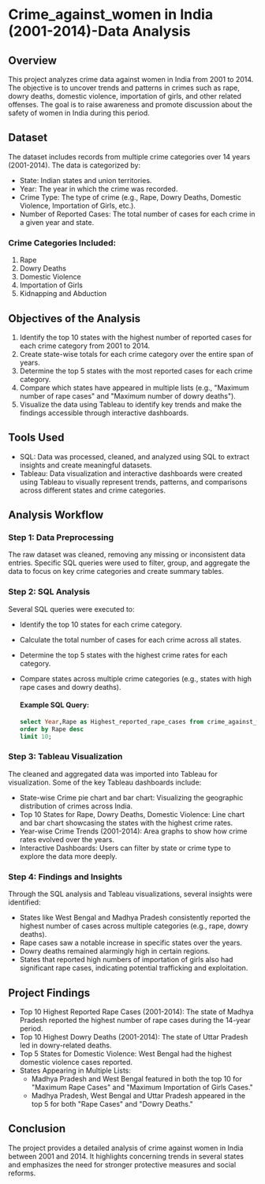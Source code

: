 # Crime_against_women in India (2001-2014)-Data Analysis
## Overview
This project analyzes crime data against women in India from 2001 to 2014. The objective is to uncover trends and patterns in crimes such as rape, dowry deaths, domestic violence, importation of girls, and other related offenses. The goal is to raise awareness and promote discussion about the safety of women in India during this period.
## Dataset
The dataset includes records from multiple crime categories over 14 years (2001-2014). The data is categorized by:

- State: Indian states and union territories.
- Year: The year in which the crime was recorded.
- Crime Type: The type of crime (e.g., Rape, Dowry Deaths, Domestic Violence, Importation of Girls, etc.).
- Number of Reported Cases: The total number of cases for each crime in a given year and state.

### Crime Categories Included:
1. Rape
2. Dowry Deaths
3. Domestic Violence
4. Importation of Girls
5. Kidnapping and Abduction
## Objectives of the Analysis
1. Identify the top 10 states with the highest number of reported cases for each crime category from 2001 to 2014.
2. Create state-wise totals for each crime category over the entire span of years.
3. Determine the top 5 states with the most reported cases for each crime category.
4. Compare which states have appeared in multiple lists (e.g., "Maximum number of rape cases" and "Maximum number of dowry deaths").
5. Visualize the data using Tableau to identify key trends and make the findings accessible through interactive dashboards.
## Tools Used
- SQL: Data was processed, cleaned, and analyzed using SQL to extract insights and create meaningful datasets.
- Tableau: Data visualization and interactive dashboards were created using Tableau to visually represent trends, patterns, and comparisons across different states and crime categories.
## Analysis Workflow
### Step 1: Data Preprocessing
The raw dataset was cleaned, removing any missing or inconsistent data entries. Specific SQL queries were used to filter, group, and aggregate the data to focus on key crime categories and create summary tables.
### Step 2: SQL Analysis
Several SQL queries were executed to:

- Identify the top 10 states for each crime category.
- Calculate the total number of cases for each crime across all states.
- Determine the top 5 states with the highest crime rates for each category.
- Compare states across multiple crime categories (e.g., states with high rape cases and dowry deaths).

  #### Example SQL Query:
  ```sql
  select Year,Rape as Highest_reported_rape_cases from crime_against_women.`crimes_against_women_2001-2014`
  order by Rape desc
  limit 10;
  ```
### Step 3: Tableau Visualization
The cleaned and aggregated data was imported into Tableau for visualization. Some of the key Tableau dashboards include:
- State-wise Crime pie chart and bar chart: Visualizing the geographic distribution of crimes across India.
- Top 10 States for Rape, Dowry Deaths, Domestic Violence: Line chart and bar chart showcasing the states with the highest crime rates.
- Year-wise Crime Trends (2001-2014): Area graphs to show how crime rates evolved over the years.
- Interactive Dashboards: Users can filter by state or crime type to explore the data more deeply.
### Step 4: Findings and Insights
Through the SQL analysis and Tableau visualizations, several insights were identified:

- States like West Bengal and Madhya Pradesh consistently reported the highest number of cases across multiple categories (e.g., rape, dowry deaths).
- Rape cases saw a notable increase in specific states over the years.
- Dowry deaths remained alarmingly high in certain regions.
- States that reported high numbers of importation of girls also had significant rape cases, indicating potential trafficking and exploitation.
## Project Findings
- Top 10 Highest Reported Rape Cases (2001-2014): The state of Madhya Pradesh reported the highest number of rape cases during the 14-year period.
- Top 10 Highest Dowry Deaths (2001-2014): The state of Uttar Pradesh led in dowry-related deaths.
- Top 5 States for Domestic Violence: West Bengal had the highest domestic violence cases reported.
- States Appearing in Multiple Lists:
  - Madhya Pradesh and West Bengal featured in both the top 10 for "Maximum Rape Cases" and "Maximum Importation of Girls Cases."
  - Madhya Pradesh, West Bengal and Uttar Pradesh appeared in the top 5 for both "Rape Cases" and "Dowry Deaths."
## Conclusion
The project provides a detailed analysis of crime against women in India between 2001 and 2014. It highlights concerning trends in several states and emphasizes the need for stronger protective measures and social reforms.
